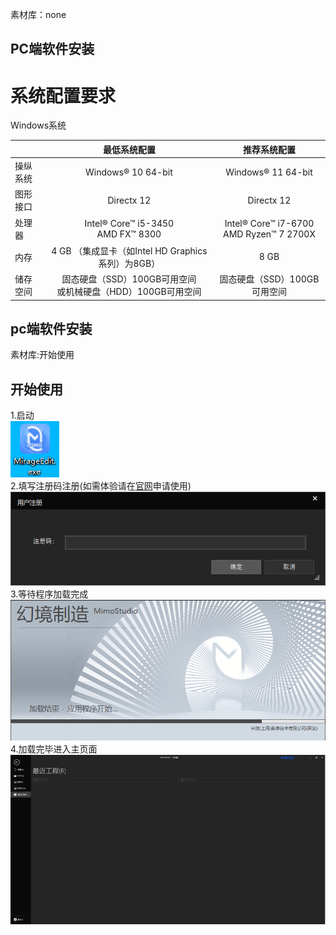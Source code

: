 [^_^]:
素材库：none
## PC端软件安装
# 系统配置要求

Windows系统

|      |                    最低系统配置                     |                   推荐系统配置                    |
|:-----|:---------------------------------------------:|:-------------------------------------------:|
| 操纵系统 |              Windows® 10 64-bit               |             Windows® 11 64-bit              |
| 图形接口 |                  Directx 12                   |                 Directx 12                  |
| 处理器  |     Intel® Core™ i5-3450 <br>AMD FX™ 8300     | Intel® Core™ i7-6700 <br>AMD Ryzen™ 7 2700X |
| 内存   |     4 GB （集成显卡（如Intel HD Graphics系列）为8GB）     |                    8 GB                     |
| 储存空间 | 固态硬盘（SSD）100GB可用空间<br>或机械硬盘（HDD）100GB可用空间<br> |             固态硬盘（SSD）100GB可用空间              |

## pc端软件安装

[^_^]:
素材库:开始使用

## 开始使用

1.启动  
![avatar](../_images/开始使用/logo图标.png)  
2.填写注册码注册(如需体验请在[官网](https://n.mimovr.com)申请使用)  
![avatar](../_images/开始使用/注册码.png)  
3.等待程序加载完成  
![avatar](../_images/开始使用/加载.png)  
4.加载完毕进入主页面  
![avatar](../_images/开始使用/主页面.png)  
